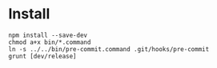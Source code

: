 Install
=======

    npm install --save-dev
    chmod a+x bin/*.command
    ln -s ../../bin/pre-commit.command .git/hooks/pre-commit
    grunt [dev/release]
